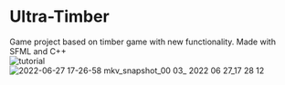 # Ultra-Timber
 Game project based on timber game with new functionality. Made with SFML and C++  
![tutorial](https://user-images.githubusercontent.com/61804263/175976253-5435feb0-86a7-40c8-b564-2e307e8356da.png)
![2022-06-27 17-26-58 mkv_snapshot_00 03_ 2022 06 27_17 28 12](https://user-images.githubusercontent.com/61804263/175977292-2f56ef09-e5d2-4e9b-9c8b-cc1f444fd85c.png)
